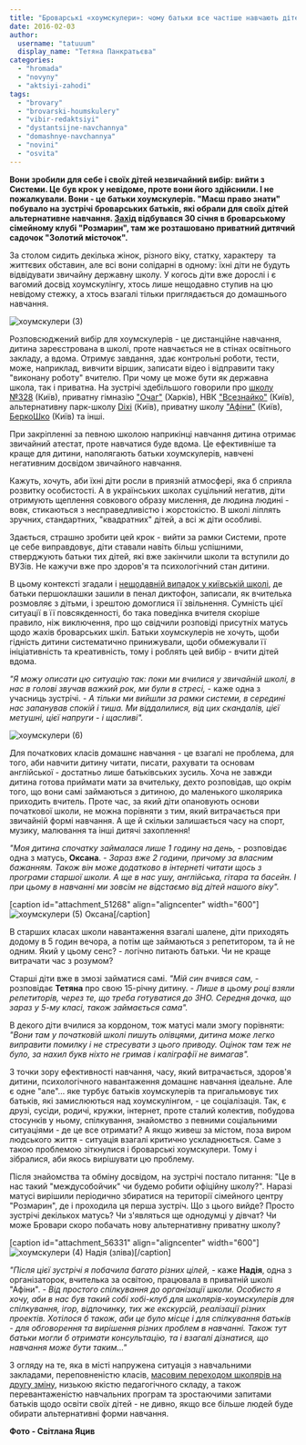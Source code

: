 ```yaml
---
title: "Броварські «хоумскулери»: чому батьки все частіше навчають дітей вдома, а не в школі?"
date: 2016-02-03
author: 
  username: "tatuuum"
  display_name: "Тетяна Панкратьєва"
categories: 
  - "hromada"
  - "novyny"
  - "aktsiyi-zahodi"
tags: 
  - "brovary"
  - "brovarski-houmskulery"
  - "vibir-redaktsiyi"
  - "dystantsijne-navchannya"
  - "domashnye-navchannya"
  - "novini"
  - "osvita"
---
```


**Вони зробили для себе і своїх дітей незвичайний вибір: вийти з Системи. Це був крок у невідоме, проте вони його здійснили. І не пожалкували. Вони - це батьки хоумскулерів. "Маєш право знати" побувало на зустрічі броварських батьків, які обрали для своїх дітей альтернативне навчання. [Захід](https://mpz.brovary.org/anons-perspektyvy-domashnogo-navchannya-obgovoryuvatymut-brovarski-houmskulery-v-tsyu-subotu/) відбувався 30 січня в броварському сімейному клубі "Розмарин", там же розташовано приватний дитячий садочок "Золотий місточок".**

За столом сидить декілька жінок, різного віку, статку, характеру  та життєвих обставин, але всі вони солідарні в одному: їхні діти не будуть відвідувати звичайну державну школу. У когось діти вже дорослі і є вагомий досвід хоумскулінгу, хтось лише нещодавно ступив на цю невідому стежку, а хтось взагалі тільки приглядається до домашнього навчання.

![хоумскулери (3)](https://mpz.brovary.org/wp-content/uploads/2016/01/houmskulery-3.jpg)

Розповсюджений вибір для хоумскулерів - це дистанційне навчання, дитина зареєстрована в школі, проте навчається не в стінах освітнього закладу, а вдома. Отримує завдання, здає контрольні роботи, тести, може, наприклад, вивчити віршик, записати відео і відправити таку "виконану роботу" вчителю. При чому це може бути як державна школа, так і приватна. На зустрічі здебільшого говорили про [школу №328](http://znz-328.at.ua/) (Київ), приватну гімназію ["Очаг"](http://www.ochag.kh.ua/) (Харків), НВК ["Всезнайко"](http://www.vseznaiko.com.ua/index.php/shkola/distantsijna-shkola) (Київ), альтернативну парк-школу [Dixi](http://www.parkschool.com.ua/) (Київ), приватну школу ["Афіни"](http://www.athens.kiev.ua/) (Київ), [БеркоШко](http://berkoshko.blogspot.com/) (Київ) та інші.

При закріпленні за певною школою наприкінці навчання дитина отримає звичайний атестат, проте навчатися буде вдома. Це ефективніше та краще для дитини, наполягають батьки хоумскулерів, навчені негативним досвідом звичайного навчання.

Кажуть, хочуть, аби їхні діти росли в приязній атмосфері, яка б сприяла розвитку особистості. А в українських школах суцільний негатив, діти отримують щеплення совкового образу мислення, де людина людині - вовк, стикаються з несправедливістю і жорстокістю. В школі ліплять зручних, стандартних, "квадратних" дітей, а всі ж діти особливі.

Здається, страшно зробити цей крок - вийти за рамки Системи, проте це себе виправдовує, діти ставали навіть більш успішними, стверджують батьки тих дітей, які вже закінчили школи та вступили до ВУЗів. Не кажучи вже про здоров'я та психологічний стан дитини.

В цьому контексті згадали і [нещодавній випадок у київській школі](http://ukr.lb.ua/news/2016/01/26/326400_kiivskiy_shkoli_vchitelka.html), де батьки першоклашки зашили в пенал диктофон, записали, як вчителька розмовляє з дітьми, і зрештою домоглися її звільнення. Сумність цієї ситуації в її повсякденності, бо така поведінка вчителя скоріше правило, ніж виключення, про що свідчили розповіді присутніх матусь щодо жахів броварських шкіл. Батьки хоумскулерів не хочуть, щоби гідність дитини систематично принижували, щоби обмежували її ініціативність та креативність, тому і роблять цей вибір - вчити дітей вдома.

_"Я можу описати цю ситуацію так: поки ми вчилися у звичайній школі, в нас в голові звучав важкий рок,_ _ми були в стресі,_ - каже одна з учасниць зустрічі. - _А тільки ми вийшли за рамки системи, в середині нас запанував спокій і тиша. Ми віддалилися, від цих скандалів, цієї метушні, цієї напруги - і щасливі"._

![хоумскулери (6)](https://mpz.brovary.org/wp-content/uploads/2016/01/houmskulery-6.jpg)

Для початкових класів домашнє навчання - це взагалі не проблема, для того, аби навчити дитину читати, писати, рахувати та основам англійської - достатньо лише батьківських зусиль. Хоча не завжди дитина готова приймати мати за вчительку, дехто розповідав, що окрім того, що вони самі займаються з дитиною, до маленького школярика приходить вчитель. Проте час, за який діти опановують основи початкової школи, не можна порівняти з тим, який витрачається при звичайній формі навчання. А ще й скільки залишається часу на спорт, музику, малювання та інші дитячі захоплення!

_"Моя дитина спочатку займалася лише 1 годину на день,_ - розповідає одна з матусь, **Оксана**. - _Зараз вже 2 години, причому за власним бажанням. Також він може додатково в інтернеті читати щось з програми старшої школи. А ще в нас ушу, англійська, гітара та басейн. І при цьому в навчанні ми зовсім не відстаємо від дітей нашого віку"._

\[caption id="attachment\_51268" align="aligncenter" width="600"\]![хоумскулери (5)](https://mpz.brovary.org/wp-content/uploads/2016/01/houmskulery-5.jpg) Оксана\[/caption\]

В старших класах школи навантаження взагалі шалене, діти приходять додому в 5 годин вечора, а потім ще займаються з репетитором, та й не одним. Який у цьому сенс? - логічно питають батьки. Чи не краще витрачати час з розумом?

Старші діти вже в змозі займатися самі. _"Мій син вчився сам,_ - розповідає **Тетяна** про свою 15-річну дитину. - _Лише в цьому році взяли репетиторів, через те, що треба готуватися до ЗНО. Середня дочка, що зараз у 5-му класі, також займається сама"._

В декого діти вчилися за кордоном, тож матусі мали змогу порівняти: _"Вони там у початковій школі пишуть олівцями, дитина може легко виправити помилку і не стресувати з цього приводу. Оцінок там теж не було, за нахил букв ніхто не гримав і каліграфії не вимагав"._

З точки зору ефективності навчання, часу, який витрачається, здоров'я дитини, психологічного навантаження домашнє навчання ідеальне. Але є одне "але"... яке турбує батьків хоумскулерів та пригальмовує тих батьків, які замислюються над хоумскулінгом, - це соціалізація. Так, є друзі, сусіди, родичі, кружки, інтернет, проте сталий колектив, побудова стосунків у ньому, спілкування, знайомство з певними соціальними ситуаціями - де це все отримати? А якщо живеш за містом, поза виром людського життя - ситуація взагалі критично ускладнюється. Саме з такою проблемою зіткнулися і броварські хоумскулери. Тому і зібралися, аби якось вирішувати цю проблему.

Після знайомства та обміну досвідом, на зустрічі постало питання: "Це в нас такий "междусобойчик" чи будемо робити офіційну школу?". Наразі матусі вирішили періодично збиратися на території сімейного центру "Розмарин", де і проходила ця перша зустріч. Що з цього вийде? Просто зустрічі декількох матусь? Чи з'являться ще однодумці у дівчат? Чи може Бровари скоро побачать нову альтернативну приватну школу?

\[caption id="attachment\_56331" align="aligncenter" width="600"\]![хоумскулери (4)](https://mpz.brovary.org/wp-content/uploads/2016/02/houmskulery-4.jpg) Надія (зліва)\[/caption\]

_"Після цієї зустрічі я побачила багато різних цілей,_ - каже **Надія**, одна з організаторок, вчителька за освітою, працювала в приватній школі "Афіни". - _Від простого спілкування до організації школи. Особисто я хочу, аби в нас був такий собі хобі-клуб для школярів-хоумскулерів для спілкування, ігор, відпочинку, тих же екскурсій, реалізації різних проектів. Хотілося б також, аби це було місце і для спілкування батьків - для обговорення та вирішення різних проблем в навчанні. Також тут батьки могли б отримати консультацію, та і взагалі дізнатися, що навчання може бути таким..."_

З огляду на те, яка в місті напружена ситуація з навчальними закладами, переповненістю класів, [масовим переходом школярів на другу зміну](https://mpz.brovary.org/kilkist-brovarskyh-shkolyariv-yaki-vchatsya-u-drugu-zminu-zrosla-na-40/), низькою якістю педагогічного складу, а також перевантаженістю навчальних програм та зростаючими запитами батьків щодо освіти своїх дітей - не дивно, якщо все більше людей буде обирати альтернативні форми навчання.

**Фото - Світлана Яцив**
